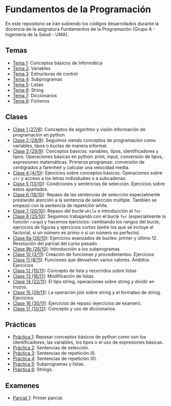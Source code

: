 # Fundamentos de la Programación

En este repositorio se irán subiendo los códigos desarrollados durante la docencia de la asignatura Fundamentos de la Programación (Grupo A - Ingeniería de la Salud - UMA).

## Temas
* [Tema 1](temas/tema1/indice.md): Conceptos básicos de Informática
* [Tema 2](temas/tema2/indice.md): Variables
* [Tema 3](temas/tema3/indice.md): Estructuras de control
* [Tema 4](temas/tema4/indice.md): Subprogramas
* [Tema 5](temas/tema5/indice.md): Listas
* [Tema 6](temas/tema6/indice.md): String
* [Tema 7](temas/tema7/indice.md): Diccionarios
* [Tema 8](temas/teme8/indice.md): Ficheros

## Clases
* [Clase 1 (27/9)](temas/tema1/clase1.md): Conceptos de algoritmo y visión información de programación en python
* [Clase 2 (28/9)](temas/tema1/clase2.md): Seguimos viendo conceptos de programación como variables, tipos o bucles de manera informal.
* [Clase 3 (29/9)](temas/tema2/clase03.md): Conceptos básicos: variables, tipos, identificadores y tipos. Operaciones básicas en python: print, input, conversión de tipos, expresiones matemáticas. Primeros programas: conversión de centígrados a farenheit y calcular una velocidad media.
* [Clase 4 (4/10)](temas/tema2/clase04.md): Ejercicios sobre conceptos básicos. Operaciones sobre `str` y acceso a los letras individuales o a subcadenas.
* [Clase 5 (13/10)](temas/tema3/clase05.md): Condiciones y sentencias de selección. Ejercicios sobre estos apartados.
* [Clase 6 (18/10)](temas/tema3/clase06.md): Repaso de las sentencias de selección especialmente prestando atención a la sentencia de selección múltiple. También se empezó con la sentencia de repetición while.
* [Clase 7 (20/10)](temas/tema3/clase07.md): Repaso del bucle `while` e introducción al `for`.
* [Clase 8 (25/10)](temas/tema3/clase08.md): Seguimos trabajando con el bucle `for` (especialmente la función `range`) y hacemos ejercicios: cambiando los rangos del bucle, ejercicios de figuras y ejercicios cortos (entre los que se incluye el factorial, si un número es primo o si un número es perfecto).
* [Clase 9a (26/10)](temas/tema3/clase09.md): Ejercicios avanzados de bucles: primer y último 12. Resolución del parcial del curso pasado.
* [Clase 9b (26/10)](temas/tema4/clase09.md): Introducción a los subprogramas
* [Clase 10 (3/11)](temas/tema4/clase10.md): Creación de funciones y procedimientos. Ejercicios
* [Clase 11 (8/11)](temas/tema4/clase11.md): Funciones que devuelven varios valores. Ámbitos. Ejercicios
* [Clase 12 (15/11)](temas/tema5/clase12.md): Concepto de lista y recorridos sobre listas
* [Clase 13 (16/11)](temas/tema5/clase13.md): Modificación de listas
* [Clase 14 (22/11)](temas/tema6/clase14.md): El tipo string, operaciones sobre string y dividir en trozos.
* [Clase 15 (29/11)](temas/tema6/clase15.md): La operación join sobre string y el formateo de string. Ejercicios.
* [Clase 16 (30/11)](temas/tema6/clase16.md): Ejercicios de repaso (ejercicios de examen).
* [Clase 17 (13/12)](temas/tema7/clase17.md): Concepto y uso de diccionarios.

## Prácticas
* [Práctica 1](prácticas/práctica1/enunciado.md): Repasar conceptos básicos de python como son los identificadores, las variables, los tipos o el uso de expresiones básicas.
* [Práctica 2](prácticas/práctica2/enunciado.md): Sentencias de selección.
* [Práctica 3](prácticas/práctica3/enunciado.md): Sentencias de repetición (I).
* [Práctica 4](prácticas/práctica4/enunciado.md): Sentencias de repetición (II).
* [Práctica 5](prácticas/práctica5/enunciado.md): Subprogramas y listas.
* [Práctica 6](prácticas/práctica6/enunciado.md): Strings.

## Examenes
* [Parcial 1](exámenes/c1.GIS.1A.2001.md): Primer parcial.
